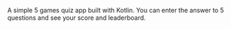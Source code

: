 A simple 5 games quiz app built with Kotlin. You can enter the answer to 5 questions and see your score and leaderboard.
